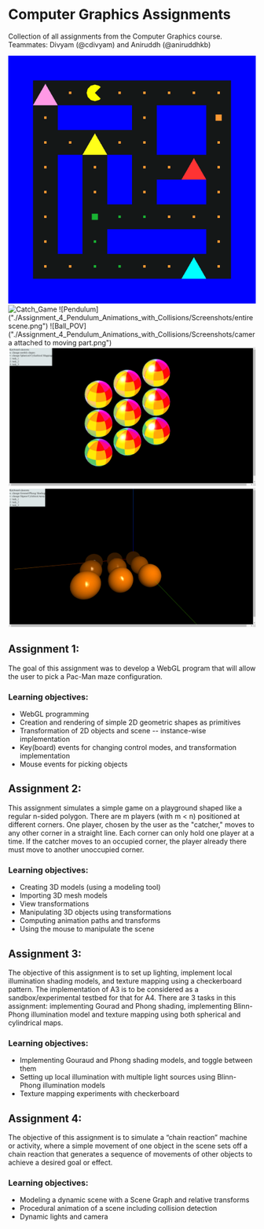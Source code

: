 # Computer Graphics Assignments
Collection of all assignments from the Computer Graphics course.
Teammates: Divyam (@cdivyam) and Aniruddh (@aniruddhkb)

![Pacman](./Assignment_1_Pacman/More/Screenshots/Dragged_and_dropped.png)
![Catch_Game](https://github.com/user-attachments/assets/2e2d7cc1-652f-4b4b-ba13-331f0e5ab208)
![Pendulum]("./Assignment_4_Pendulum_Animations_with_Collisions/Screenshots/entire scene.png")
![Ball_POV]("./Assignment_4_Pendulum_Animations_with_Collisions/Screenshots/camera attached to moving part.png")
![Textures](./Assignment_3_Lighting_and_Textures/Screenshots/t3_1.png)
![Shading](./Assignment_3_Lighting_and_Textures/Screenshots/t1_2.png)

## Assignment 1:
The goal of this assignment was to develop a WebGL program that will allow the user to pick a Pac-Man maze configuration.

### Learning objectives:
- WebGL programming 
- Creation and rendering of simple 2D geometric shapes as primitives
- Transformation of 2D objects and scene -- instance-wise implementation
- Key(board) events for changing control modes, and transformation implementation 
- Mouse events for picking objects

## Assignment 2:
This assignment simulates a simple game on a playground shaped like a regular n-sided polygon. There are m players (with m < n) positioned at different corners. One player, chosen by the user as the "catcher," moves to any other corner in a straight line. Each corner can only hold one player at a time. If the catcher moves to an occupied corner, the player already there must move to another unoccupied corner.

### Learning objectives:
- Creating 3D models (using a modeling tool)
- Importing 3D mesh models
- View transformations
- Manipulating 3D objects using transformations
- Computing animation paths and transforms
- Using the mouse to manipulate the scene

## Assignment 3:
The objective of this assignment is to set up lighting, implement local illumination shading models, and texture mapping using a checkerboard pattern. The implementation of A3 is to be considered as a sandbox/experimental testbed for that for A4. There are 3 tasks in this assignment: implementing Gourad and Phong shading, implementing Blinn-Phong illumination model and texture mapping using both spherical and cylindrical maps.

### Learning objectives:
- Implementing Gouraud and Phong shading models, and toggle between them
- Setting up local illumination with multiple light sources using Blinn-Phong illumination models
- Texture mapping experiments with checkerboard

## Assignment 4:
The objective of this assignment is to simulate a “chain reaction” machine or activity, where a simple movement of one object in the scene sets off a chain reaction that generates a sequence of movements of other objects to achieve a desired goal or effect.

### Learning objectives:
- Modeling a dynamic scene with a Scene Graph and relative transforms
- Procedural animation of a scene including collision detection
- Dynamic lights and camera
